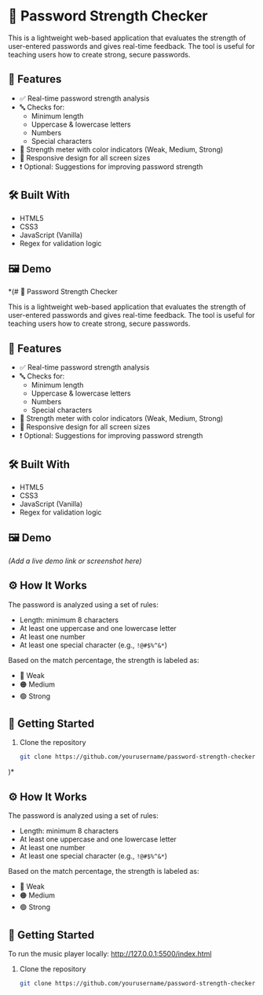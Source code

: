 # 🔐 Password Strength Checker

This is a lightweight web-based application that evaluates the strength of user-entered passwords and gives real-time feedback. The tool is useful for teaching users how to create strong, secure passwords.

## 🧠 Features

- ✅ Real-time password strength analysis
- 🔤 Checks for:
  - Minimum length
  - Uppercase & lowercase letters
  - Numbers
  - Special characters
- 🚦 Strength meter with color indicators (Weak, Medium, Strong)
- 📱 Responsive design for all screen sizes
- ❗ Optional: Suggestions for improving password strength

## 🛠️ Built With

- HTML5
- CSS3
- JavaScript (Vanilla)
- Regex for validation logic

## 🖼️ Demo

*(# 🔐 Password Strength Checker

This is a lightweight web-based application that evaluates the strength of user-entered passwords and gives real-time feedback. The tool is useful for teaching users how to create strong, secure passwords.

## 🧠 Features

- ✅ Real-time password strength analysis
- 🔤 Checks for:
  - Minimum length
  - Uppercase & lowercase letters
  - Numbers
  - Special characters
- 🚦 Strength meter with color indicators (Weak, Medium, Strong)
- 📱 Responsive design for all screen sizes
- ❗ Optional: Suggestions for improving password strength

## 🛠️ Built With

- HTML5
- CSS3
- JavaScript (Vanilla)
- Regex for validation logic

## 🖼️ Demo

*(Add a live demo link or screenshot here)*

## ⚙️ How It Works

The password is analyzed using a set of rules:
- Length: minimum 8 characters
- At least one uppercase and one lowercase letter
- At least one number
- At least one special character (e.g., `!@#$%^&*`)

Based on the match percentage, the strength is labeled as:
- 🔴 Weak
- 🟠 Medium
- 🟢 Strong

## 🚀 Getting Started

1. Clone the repository
   ```bash
   git clone https://github.com/yourusername/password-strength-checker.git
)*

## ⚙️ How It Works

The password is analyzed using a set of rules:
- Length: minimum 8 characters
- At least one uppercase and one lowercase letter
- At least one number
- At least one special character (e.g., `!@#$%^&*`)

Based on the match percentage, the strength is labeled as:
- 🔴 Weak
- 🟠 Medium
- 🟢 Strong

## 🚀 Getting Started 

To run the music player locally: http://127.0.0.1:5500/index.html

1. Clone the repository
   ```bash
   git clone https://github.com/yourusername/password-strength-checker.git
